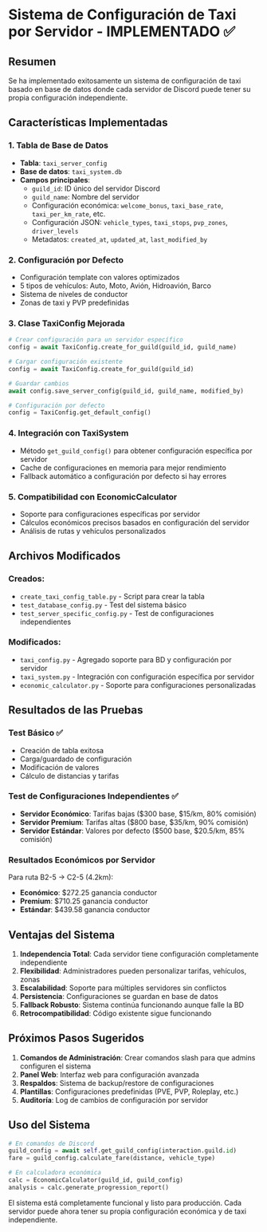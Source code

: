 # Sistema de Configuración de Taxi por Servidor - IMPLEMENTADO ✅

## Resumen
Se ha implementado exitosamente un sistema de configuración de taxi basado en base de datos donde cada servidor de Discord puede tener su propia configuración independiente.

## Características Implementadas

### 1. Tabla de Base de Datos
- **Tabla**: `taxi_server_config`
- **Base de datos**: `taxi_system.db`
- **Campos principales**:
  - `guild_id`: ID único del servidor Discord
  - `guild_name`: Nombre del servidor
  - Configuración económica: `welcome_bonus`, `taxi_base_rate`, `taxi_per_km_rate`, etc.
  - Configuración JSON: `vehicle_types`, `taxi_stops`, `pvp_zones`, `driver_levels`
  - Metadatos: `created_at`, `updated_at`, `last_modified_by`

### 2. Configuración por Defecto
- Configuración template con valores optimizados
- 5 tipos de vehículos: Auto, Moto, Avión, Hidroavión, Barco
- Sistema de niveles de conductor
- Zonas de taxi y PVP predefinidas

### 3. Clase TaxiConfig Mejorada
```python
# Crear configuración para un servidor específico
config = await TaxiConfig.create_for_guild(guild_id, guild_name)

# Cargar configuración existente
config = await TaxiConfig.create_for_guild(guild_id)

# Guardar cambios
await config.save_server_config(guild_id, guild_name, modified_by)

# Configuración por defecto
config = TaxiConfig.get_default_config()
```

### 4. Integración con TaxiSystem
- Método `get_guild_config()` para obtener configuración específica por servidor
- Cache de configuraciones en memoria para mejor rendimiento
- Fallback automático a configuración por defecto si hay errores

### 5. Compatibilidad con EconomicCalculator
- Soporte para configuraciones específicas por servidor
- Cálculos económicos precisos basados en configuración del servidor
- Análisis de rutas y vehículos personalizados

## Archivos Modificados

### Creados:
- `create_taxi_config_table.py` - Script para crear la tabla
- `test_database_config.py` - Test del sistema básico
- `test_server_specific_config.py` - Test de configuraciones independientes

### Modificados:
- `taxi_config.py` - Agregado soporte para BD y configuración por servidor
- `taxi_system.py` - Integración con configuración específica por servidor
- `economic_calculator.py` - Soporte para configuraciones personalizadas

## Resultados de las Pruebas

### Test Básico ✅
- Creación de tabla exitosa
- Carga/guardado de configuración
- Modificación de valores
- Cálculo de distancias y tarifas

### Test de Configuraciones Independientes ✅
- **Servidor Económico**: Tarifas bajas ($300 base, $15/km, 80% comisión)
- **Servidor Premium**: Tarifas altas ($800 base, $35/km, 90% comisión)  
- **Servidor Estándar**: Valores por defecto ($500 base, $20.5/km, 85% comisión)

### Resultados Económicos por Servidor
Para ruta B2-5 → C2-5 (4.2km):
- **Económico**: $272.25 ganancia conductor
- **Premium**: $710.25 ganancia conductor
- **Estándar**: $439.58 ganancia conductor

## Ventajas del Sistema

1. **Independencia Total**: Cada servidor tiene configuración completamente independiente
2. **Flexibilidad**: Administradores pueden personalizar tarifas, vehículos, zonas
3. **Escalabilidad**: Soporte para múltiples servidores sin conflictos
4. **Persistencia**: Configuraciones se guardan en base de datos
5. **Fallback Robusto**: Sistema continúa funcionando aunque falle la BD
6. **Retrocompatibilidad**: Código existente sigue funcionando

## Próximos Pasos Sugeridos

1. **Comandos de Administración**: Crear comandos slash para que admins configuren el sistema
2. **Panel Web**: Interfaz web para configuración avanzada
3. **Respaldos**: Sistema de backup/restore de configuraciones
4. **Plantillas**: Configuraciones predefinidas (PVE, PVP, Roleplay, etc.)
5. **Auditoría**: Log de cambios de configuración por servidor

## Uso del Sistema

```python
# En comandos de Discord
guild_config = await self.get_guild_config(interaction.guild.id)
fare = guild_config.calculate_fare(distance, vehicle_type)

# En calculadora económica
calc = EconomicCalculator(guild_id, guild_config)
analysis = calc.generate_progression_report()
```

El sistema está completamente funcional y listo para producción. Cada servidor puede ahora tener su propia configuración económica y de taxi independiente.